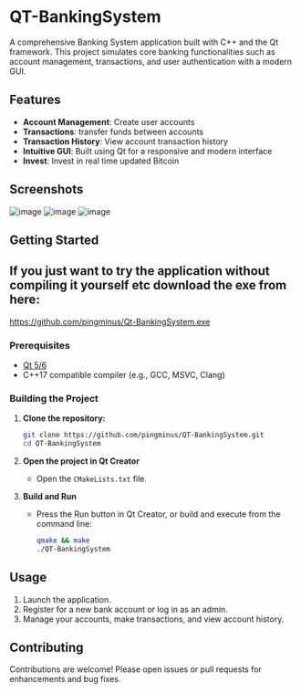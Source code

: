 # QT-BankingSystem

A comprehensive Banking System application built with C++ and the Qt framework. This project simulates core banking functionalities such as account management, transactions, and user authentication with a modern GUI.

## Features

- **Account Management**: Create user accounts
- **Transactions**: transfer funds between accounts
- **Transaction History**: View account transaction history
- **Intuitive GUI**: Built using Qt for a responsive and modern interface
- **Invest**: Invest in real time updated Bitcoin


## Screenshots

![image](https://github.com/user-attachments/assets/ccb97a61-1a48-44bb-9373-480af4ca3b83)
![image](https://github.com/user-attachments/assets/c8f6c9ef-cfdb-4072-9b83-1ac73d698c43)
![image](https://github.com/user-attachments/assets/ab66829e-2202-4f6e-9aa0-55b7b1e4fc3c)

<!-- ![Login Screen](screenshots/login.png) -->

## Getting Started
## If you just want to try the application without compiling it yourself etc download the exe from here:
https://github.com/pingminus/Qt-BankingSystem.exe

### Prerequisites

- [Qt 5/6](https://www.qt.io/download)
- C++17 compatible compiler (e.g., GCC, MSVC, Clang)

### Building the Project

1. **Clone the repository:**
   ```bash
   git clone https://github.com/pingminus/QT-BankingSystem.git
   cd QT-BankingSystem
   ```

2. **Open the project in Qt Creator**  
   - Open the `CMakeLists.txt` file.

3. **Build and Run**  
   - Press the Run button in Qt Creator, or build and execute from the command line:
     ```bash
     qmake && make
     ./QT-BankingSystem
     ```

## Usage

1. Launch the application.
2. Register for a new bank account or log in as an admin.
3. Manage your accounts, make transactions, and view account history.

## Contributing

Contributions are welcome! Please open issues or pull requests for enhancements and bug fixes.




